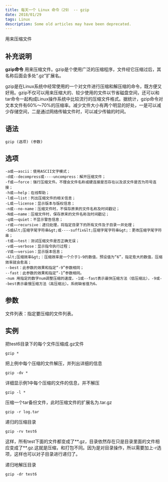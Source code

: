 ```yaml
---
title: 每天一个 Linux 命令（29） -- gzip
date: 2018/01/29
tags: Linux
description: Some old articles may have been deprecated.
---
```


用来压缩文件

## 补充说明

**gzip命令** 用来压缩文件。gzip是个使用广泛的压缩程序，文件经它压缩过后，其名称后面会多处“.gz”扩展名。

gzip是在Linux系统中经常使用的一个对文件进行压缩和解压缩的命令，既方便又好用。gzip不仅可以用来压缩大的、较少使用的文件以节省磁盘空间，还可以和tar命令一起构成Linux操作系统中比较流行的压缩文件格式。据统计，gzip命令对文本文件有60%～70%的压缩率。减少文件大小有两个明显的好处，一是可以减少存储空间，二是通过网络传输文件时，可以减少传输的时间。

## 语法

``` plain
gzip (选项) (参数)
```
## 选项

``` plain
-a或——ascii：使用ASCII文字模式；
-d或--decompress或----uncompress：解开压缩文件；
-f或——force：强行压缩文件。不理会文件名称或硬连接是否存在以及该文件是否为符号连接；
-h或——help：在线帮助；
-l或——list：列出压缩文件的相关信息；
-L或——license：显示版本与版权信息；
-n或--no-name：压缩文件时，不保存原来的文件名称及时间戳记；
-N或——name：压缩文件时，保存原来的文件名称及时间戳记；
-q或——quiet：不显示警告信息；
-r或——recursive：递归处理，将指定目录下的所有文件及子目录一并处理；
-S或&lt;压缩字尾字符串&gt;或----suffix&lt;压缩字尾字符串&gt;：更改压缩字尾字符串；
-t或——test：测试压缩文件是否正确无误；
-v或——verbose：显示指令执行过程；
-V或——version：显示版本信息；
-&lt;压缩效率&gt;：压缩效率是一个介于1~9的数值，预设值为“6”，指定愈大的数值，压缩效率就会愈高；
--best：此参数的效果和指定“-9”参数相同；
--fast：此参数的效果和指定“-1”参数相同。
-num 用指定的数字num调整压缩的速度，-1或--fast表示最快压缩方法（低压缩比），-9或--best表示最慢压缩方法（高压缩比）。系统缺省值为6。
```
## 参数

文件列表：指定要压缩的文件列表。

## 实例

把test6目录下的每个文件压缩成.gz文件

``` plain
gzip *
```
把上例中每个压缩的文件解压，并列出详细的信息

``` plain
gzip -dv *
```
详细显示例1中每个压缩的文件的信息，并不解压

``` plain
gzip -l *
```
压缩一个tar备份文件，此时压缩文件的扩展名为.tar.gz

``` plain
gzip -r log.tar
```
递归的压缩目录

``` plain
gzip -rv test6
```
这样，所有test下面的文件都变成了**.gz，目录依然存在只是目录里面的文件相应变成了**.gz.这就是压缩，和打包不同。因为是对目录操作，所以需要加上-r选项，这样也可以对子目录进行递归了。

递归地解压目录

``` plain
gzip -dr test6
```
